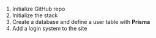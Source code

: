 1) Initialize GitHub repo
2) Initialize the stack
3) Create a database and define a user table with **Prisma**
4) Add a login system to the site